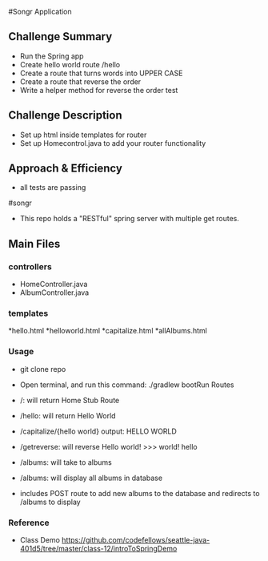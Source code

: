 
#Songr Application
## Challenge Summary
* Run the Spring app
* Create hello world route /hello
* Create a route that turns words into UPPER CASE
* Create a route that reverse the order
* Write a helper method for reverse the order test

## Challenge Description
* Set up html inside templates for router
* Set up Homecontrol.java to add your router functionality

## Approach & Efficiency
* all tests are passing



#songr
* This repo holds a "RESTful" spring server with multiple get routes.


## Main Files
### controllers
* HomeController.java
* AlbumController.java

### templates
*hello.html
*helloworld.html
*capitalize.html
*allAlbums.html


### Usage
* git clone repo

* Open terminal, and run this command: ./gradlew bootRun
Routes
* /: will return Home Stub Route
* /hello: will return Hello World
* /capitalize/{hello world} output: HELLO WORLD
* /getreverse: will reverse Hello world! >>> world! hello

* /albums: will take to albums

* /albums: will display all albums in database
* includes POST route to add new albums to the database and redirects to /albums to display

### Reference 
* Class Demo https://github.com/codefellows/seattle-java-401d5/tree/master/class-12/introToSpringDemo
